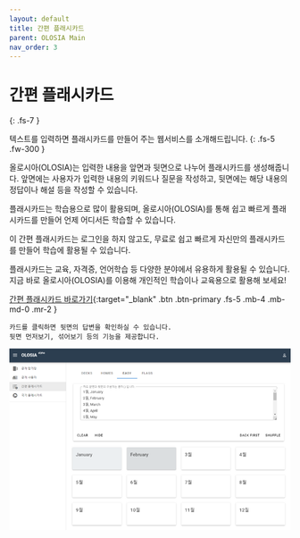 ```yaml
---
layout: default
title: 간편 플래시카드
parent: OLOSIA Main
nav_order: 3
---
```


# 간편 플래시카드
{: .fs-7 }

텍스트를 입력하면 플래시카드를 만들어 주는 웹서비스를 소개해드립니다.
{: .fs-5 .fw-300 }

 올로시아(OLOSIA)는 입력한 내용을 앞면과 뒷면으로 나누어 플래시카드를 생성해줍니다. 앞면에는 사용자가 입력한 내용의 키워드나 질문을 작성하고, 뒷면에는 해당 내용의 정답이나 해설 등을 작성할 수 있습니다.

플래시카드는 학습용으로 많이 활용되며, 올로시아(OLOSIA)를 통해 쉽고 빠르게 플래시카드를 만들어 언제 어디서든 학습할 수 있습니다.

이 간편 플래시카드는 로그인을 하지 않고도, 무료로 쉽고 빠르게 자신만의 플래시카드를 만들어 학습에 활용될 수 있습니다.

플래시카드는 교육, 자격증, 언어학습 등 다양한 분야에서 유용하게 활용될 수 있습니다. 지금 바로  올로시아(OLOSIA)를 이용해 개인적인 학습이나 교육용으로 활용해 보세요!

[간편 플래시카드 바로가기](https://olosia.com/flashcards){:target="_blank" .btn .btn-primary .fs-5 .mb-4 .mb-md-0 .mr-2 }

    카드를 클릭하면 뒷면의 답변을 확인하실 수 있습니다.
    뒷면 먼저보기, 섞어보기 등의 기능을 제공합니다.

![easy-pc](/assets/images/main/easy_ko.png)
